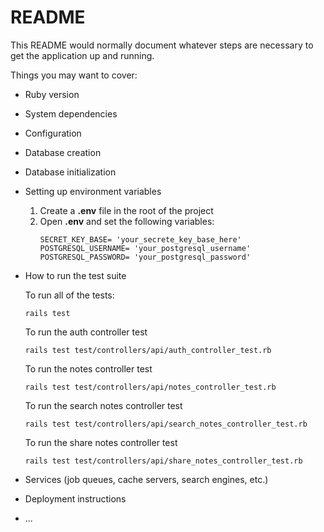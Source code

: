 # README

This README would normally document whatever steps are necessary to get the
application up and running.

Things you may want to cover:

* Ruby version

* System dependencies

* Configuration

* Database creation

* Database initialization

* Setting up environment variables
  1. Create a **.env** file in the root of the project
  2. Open **.env** and set the following variables:
      ```
      SECRET_KEY_BASE= 'your_secrete_key_base_here'
      POSTGRESQL_USERNAME= 'your_postgresql_username'
      POSTGRESQL_PASSWORD= 'your_postgresql_password'
      ``` 

* How to run the test suite

  To run all of the tests:
  ```
  rails test
  ```
  To run the auth controller test
  ```
  rails test test/controllers/api/auth_controller_test.rb
  ```
  To run the notes controller test
  ```
  rails test test/controllers/api/notes_controller_test.rb
  ```
  To run the search notes controller test
  ```
  rails test test/controllers/api/search_notes_controller_test.rb
  ```
  To run the share notes controller test
  ```
  rails test test/controllers/api/share_notes_controller_test.rb
  ```
* Services (job queues, cache servers, search engines, etc.)

* Deployment instructions

* ...
